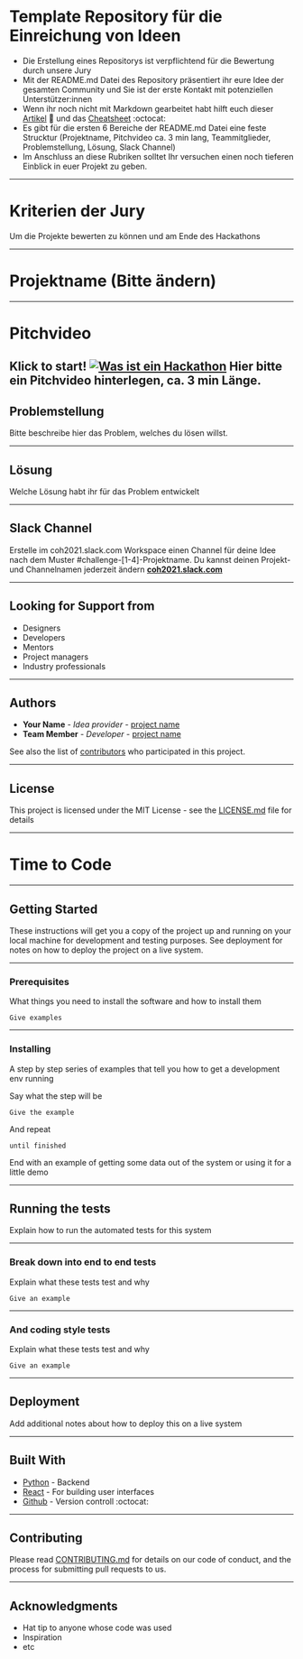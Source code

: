 # Template Repository für die Einreichung von Ideen

* Die Erstellung eines Repositorys ist verpflichtend für die Bewertung durch unsere Jury
* Mit der README.md Datei des Repository präsentiert ihr eure Idee der gesamten Community und Sie ist der erste Kontakt mit potenziellen Unterstützer:innen
* Wenn ihr noch nicht mit Markdown gearbeitet habt hilft euch dieser [Artikel](https://guides.github.com/features/mastering-markdown/) :bookmark_tabs: und das [Cheatsheet](https://guides.github.com/pdfs/markdown-cheatsheet-online.pdf) :octocat: 
* Es gibt für die ersten 6 Bereiche der README.md Datei eine feste Strucktur (Projektname, Pitchvideo ca. 3 min lang, Teammitglieder, Problemstellung, Lösung, Slack Channel)
* Im Anschluss an diese Rubriken solltet Ihr versuchen einen noch tieferen Einblick in euer Projekt zu geben.
---
# Kriterien der Jury
Um die Projekte bewerten zu können und am Ende des Hackathons


---
# Projektname (Bitte ändern)
---
# Pitchvideo
Klick to start!
[![Was ist ein Hackathon](https://challengeonehealth.com/wp-content/uploads/2020/12/Challenge-One-Health-Hackathon-Online-1-scaled.jpg)](https://challengeonehealth.com/wp-content/uploads/2021/02/was_ist_ein_hackaton.mp4)
Hier bitte ein Pitchvideo hinterlegen, ca. 3 min Länge. 
---
## Problemstellung 

Bitte beschreibe hier das Problem, welches du lösen willst.

---
## Lösung 

Welche Lösung habt ihr für das Problem entwickelt

---
## Slack Channel

Erstelle im coh2021.slack.com Workspace einen Channel für deine Idee nach dem Muster #challenge-[1-4]-Projektname. Du kannst deinen Projekt- und Channelnamen jederzeit ändern [**coh2021.slack.com**](https://join.slack.com/t/coh21/shared_invite/zt-n7x97n34-x5E3MAoL869yCBPUhoskrg)

---
## Looking for Support from
* Designers
* Developers
* Mentors
* Project managers
* Industry professionals

---
## Authors

* **Your Name** - *Idea provider* - [project name](https://github.com/projectname)
* **Team Member** - *Developer* - [project name](https://github.com/projectname)

See also the list of [contributors](https://github.com/your/project/contributors) who participated in this project.

---
## License

This project is licensed under the MIT License - see the [LICENSE.md](LICENSE.md) file for details

---
# Time to Code

---
## Getting Started

These instructions will get you a copy of the project up and running on your local machine for development and testing purposes. See deployment for notes on how to deploy the project on a live system.

---
### Prerequisites

What things you need to install the software and how to install them

```
Give examples
```

---
### Installing

A step by step series of examples that tell you how to get a development env running

Say what the step will be

```
Give the example
```

And repeat

```
until finished
```

End with an example of getting some data out of the system or using it for a little demo

---
## Running the tests

Explain how to run the automated tests for this system

---
### Break down into end to end tests

Explain what these tests test and why

```
Give an example
```

---
### And coding style tests

Explain what these tests test and why

```
Give an example
```

---
## Deployment

Add additional notes about how to deploy this on a live system

---
## Built With

* [Python](https://www.python.org/) - Backend
* [React](https://reactjs.org/) - For building user interfaces
* [Github](https://github.com/github) - Version controll :octocat:

---
## Contributing

Please read [CONTRIBUTING.md](https://gist.github.com/PurpleBooth/b24679402957c63ec426) for details on our code of conduct, and the process for submitting pull requests to us.

---
## Acknowledgments

* Hat tip to anyone whose code was used
* Inspiration
* etc
